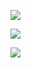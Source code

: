 



![](https://gitee.com/hxc8/images8/raw/master/img/202407191101423.jpg)





   

![](https://gitee.com/hxc8/images8/raw/master/img/202407191101667.jpg)



![](https://gitee.com/hxc8/images8/raw/master/img/202407191101033.jpg)

